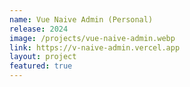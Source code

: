 ```yaml
---
name: Vue Naive Admin (Personal)
release: 2024
image: /projects/vue-naive-admin.webp
link: https://v-naive-admin.vercel.app
layout: project
featured: true
---
```

